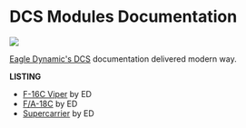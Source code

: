 # DCS Modules Documentation

![](https://github.com/lord-vesel/dcs-doc/workflows/Build%20DCS%20docs/badge.svg?branch=develop)

<a href="https://www.digitalcombatsimulator.com" target="_blank">Eagle Dynamic's DCS</a> documentation delivered modern way.

**LISTING**

- [F-16C Viper](f16/index.md) by ED
- [F/A-18C](fa18c/index.md) by ED
- [Supercarrier](sc/index.md) by ED
